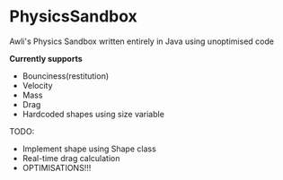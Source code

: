 # PhysicsSandbox
Awli's Physics Sandbox written entirely in Java using unoptimised code

**Currently supports**
- Bounciness(restitution)
- Velocity
- Mass
- Drag
- Hardcoded shapes using size variable

TODO:
- Implement shape using Shape class
- Real-time drag calculation
- OPTIMISATIONS!!!
